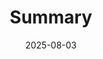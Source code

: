 ---
title: "Summary"
date: 2025-08-03
#description: "Compare lightweight text editors to full-featured IDEs for Python development. Learn how to set up VS Code with essential Python extensions and discover effective debugging techniques."
#tags: ["python", "vs code", "pycharm", "IDE", "text editors", "development environment", "debugging"]
categories: ["Python Series"]
series: ["Python Mastery"]
series_order: 19
showToc: false
TocOpen: false
draft: false
#weight: 2
#cover:
    #image: "images/python-series/part2-cover.jpg"
    #alt: "Python Development Environments"
    #caption: "Choosing the right tools for Python development"
    #relative: false
---